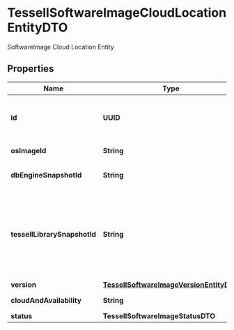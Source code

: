 

# TessellSoftwareImageCloudLocationEntityDTO

SoftwareImage Cloud Location Entity

## Properties

Name | Type | Description | Notes
------------ | ------------- | ------------- | -------------
**id** | **UUID** | Software Image Cloud Location identifier |  [optional]
**osImageId** | **String** | OS Image Identifier. |  [optional]
**dbEngineSnapshotId** | **String** | DB Engine disk Identifier. |  [optional]
**tessellLibrarySnapshotId** | **String** | Tessell Library Disk Snapshot Id. This will be deprecated once os image is self sufficient. |  [optional]
**version** | [**TessellSoftwareImageVersionEntityDTO**](TessellSoftwareImageVersionEntityDTO.md) |  |  [optional]
**cloudAndAvailability** | **String** | Cloud Location |  [optional]
**status** | **TessellSoftwareImageStatusDTO** |  |  [optional]



